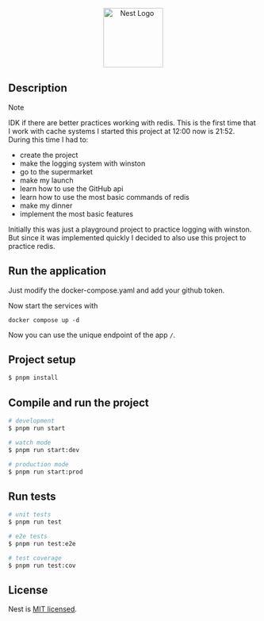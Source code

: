 <p align="center">
  <a href="http://nestjs.com/" target="blank"><img src="https://nestjs.com/img/logo-small.svg" width="120" alt="Nest Logo" /></a>
</p>

## Description

> [!NOTE]
> IDK if there are better practices working with redis.
> This is the first time that I work with cache systems
> I started this project at 12:00 now is 21:52.
> During this time I had to:
> - create the project
> - make the logging system with winston
> - go to the supermarket
> - make my launch
> - learn how to use the GitHub api
> - learn how to use the most basic commands of redis
> - make my dinner
> - implement the most basic features

Initially this was just a playground project to practice logging with winston. But since it was implemented quickly
I decided to also use this project to practice redis.

## Run the application
Just modify the docker-compose.yaml and add your github token.

Now start the services with

    docker compose up -d

Now you can use the unique endpoint of the app `/`.

## Project setup

```bash
$ pnpm install
```

## Compile and run the project

```bash
# development
$ pnpm run start

# watch mode
$ pnpm run start:dev

# production mode
$ pnpm run start:prod
```

## Run tests

```bash
# unit tests
$ pnpm run test

# e2e tests
$ pnpm run test:e2e

# test coverage
$ pnpm run test:cov
```

## License

Nest is [MIT licensed](https://github.com/nestjs/nest/blob/master/LICENSE).
